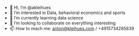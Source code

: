 - 👋 Hi, I’m @akleihues
- 👀 I’m interested in Data, behavioral economics and sports
- 🌱 I’m currently learning data science
- 💞️ I’m looking to collaborate on everything interesting
- 📫 How to reach me: anton@kleihues.com / +4915734285839

<!---
akleihues/akleihues is a ✨ special ✨ repository because its `README.md` (this file) appears on your GitHub profile.
You can click the Preview link to take a look at your changes.
--->
